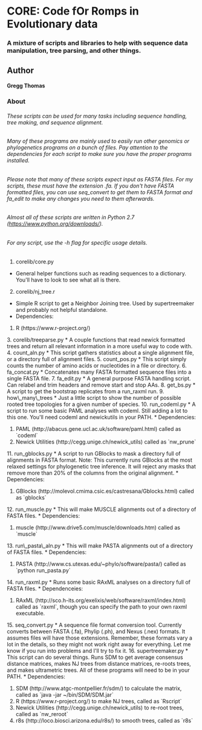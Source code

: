 # CORE: Code fOr Romps in Evolutionary data
### A mixture of scripts and libraries to help with sequence data manipulation, tree parsing, and other things.

## Author
#### Gregg Thomas

### About
###### These scripts can be used for many tasks including sequence handling, tree making, and sequence alignment.
###### Many of these programs are mainly used to easily run other genomics or phylogenetics programs on a bunch of files. Pay attention to the dependencies for each script to make sure you have the proper programs installed.
###### Please note that many of these scripts expect input as FASTA files. For my scripts, these *must* have the extension .fa. If you don't have FASTA formatted files, you can use seq_convert to get them to FASTA format and fa_edit to make any changes you need to them afterwards.

###### Almost all of these scripts are written in Python 2.7 (https://www.python.org/downloads/).
###### For any script, use the -h flag for specific usage details.

1. corelib/core.py
  * General helper functions such as reading sequences to a dictionary. You'll have to look to see what all is there.
2. corelib/nj_tree.r
  * Simple R script to get a Neighbor Joining tree. Used by supertreemaker and probably not helpful standalone.
  * Dependencies:
  <ol>
   <li>R (https://www.r-project.org/)</li>
  </ol>
3. corelib/treeparse.py
  * A couple functions that read newick formatted trees and return all relevant information in a more useful way to code with.
4. count_aln.py
  * This script gathers statistics about a single alignment file, or a directory full of alignment files.
5. count_pos.py
  * This script simply counts the number of amino acids or nucleotides in a file or directory.
6. fa_concat.py
  * Concatenates many FASTA formatted sequence files into a single FASTA file.
7. fa_edit.py
  * A general purpose FASTA handling script. Can relabel and trim headers and remove start and stop AAs.
8. get_bs.py
  * A script to get the bootstrap replicates from a run_raxml run.
9. how\_many\_trees
  * Just a little script to show the number of possible rooted tree topologies for a given number of species.
10. run_codeml.py
  * A script to run some basic PAML analyses with codeml. Still adding a lot to this one. You'll need codeml and newickutils in your PATH.
  * Dependencies:
  <ol>
   <li>PAML (http://abacus.gene.ucl.ac.uk/software/paml.html) called as `codeml`</li>
   <li>Newick Utilities (http://cegg.unige.ch/newick_utils) called as `nw_prune`</li>
  </ol>
11. run_gblocks.py
  * A script to run GBlocks to mask a directory full of alignments in FASTA format. Note: This currently runs GBlocks at the most relaxed settings for phylogenetic tree inference. It will reject any masks that remove more than 20% of the columns from the original alignment.
  * Dependencies:
  <ol> 
   <li>GBlocks (http://molevol.cmima.csic.es/castresana/Gblocks.html) called as `gblocks`</li>
  </ol>
12. run_muscle.py
  * This will make MUSCLE alignments out of a directory of FASTA files.
  * Dependencies:
  <ol>
   <li>muscle (http://www.drive5.com/muscle/downloads.htm) called as `muscle`</li>
  </ol>
13. run\_pasta\_aln.py	
  * This will make PASTA alignments out of a directory of FASTA files.
  * Dependencies:
  <ol>
   <li>PASTA (http://www.cs.utexas.edu/~phylo/software/pasta/) called as `python run_pasta.py`</li>
  </ol>
14. run_raxml.py
  * Runs some basic RAxML analyses on a directory full of FASTA files.
  * Dependenceies:
  <ol>
   <li>RAxML (http://sco.h-its.org/exelixis/web/software/raxml/index.html) called as `raxml`, though you can specify the path to your own raxml executable.</li>
  </ol>
15. seq_convert.py
  * A sequence file format conversion tool. Currently converts between FASTA (.fa), Phylip (.ph), and Nexus (.nex) formats. It assumes files will have those extensions. Remember, these formats vary a lot in the details, so they might not work right away for everything. Let me know if you run into problems and I'll try to fix it.
16. supertreemaker.py
  * This script can do several things. Runs SDM to get average consensus distance matrices, makes NJ trees from distance matrices, re-roots trees, and makes ultrametric trees. All of these programs will need to be in your PATH.
  * Dependencies:
  <ol>
   <li>SDM (http://www.atgc-montpellier.fr/sdm/) to calculate the matrix, called as `java -jar ~/bin/SDM/SDM.jar`</li>
   <li>R (https://www.r-project.org/) to make NJ trees, called as `Rscript`</li>
   <li>Newick Utilities (http://cegg.unige.ch/newick_utils) to re-root trees, called as `nw_reroot`</li>
   <li>r8s (http://loco.biosci.arizona.edu/r8s/) to smooth trees, called as `r8s`</li>
  </ol>
